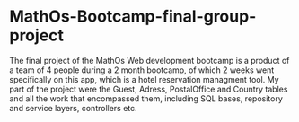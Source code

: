 # MathOs-Bootcamp-final-group-project


The final project of the MathOs Web development bootcamp is a product of a team of 4 people during a 2 month bootcamp, of which 2 weeks went specifically on this app, which is a hotel reservation managment tool.
My part of the project were the Guest, Adress, PostalOffice and Country tables and all the work that encompassed them, including SQL bases, repository and service layers, controllers etc.
